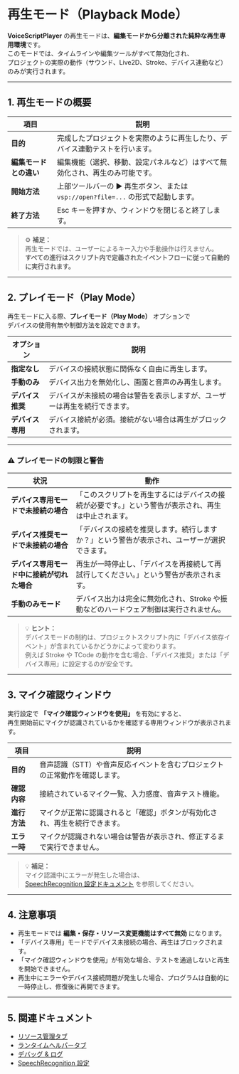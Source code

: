 # 再生モード（Playback Mode）

**VoiceScriptPlayer** の再生モードは、**編集モードから分離された純粋な再生専用環境**です。  
このモードでは、タイムラインや編集ツールがすべて無効化され、  
プロジェクトの実際の動作（サウンド、Live2D、Stroke、デバイス連動など）のみが実行されます。

---

## 1. 再生モードの概要

| 項目 | 説明 |
|------|------|
| **目的** | 完成したプロジェクトを実際のように再生したり、デバイス連動テストを行います。 |
| **編集モードとの違い** | 編集機能（選択、移動、設定パネルなど）はすべて無効化され、再生のみ可能です。 |
| **開始方法** | 上部ツールバーの ▶ 再生ボタン、または `vsp://open?file=...` の形式で起動します。 |
| **終了方法** | Esc キーを押すか、ウィンドウを閉じると終了します。 |

> ⚙️ **補足：**  
> 再生モードでは、ユーザーによるキー入力や手動操作は行えません。  
> **すべての進行はスクリプト内で定義されたイベントフローに従って自動的に実行されます。**

---

## 2. プレイモード（Play Mode）

再生モードに入る際、**プレイモード（Play Mode）** オプションで  
デバイスの使用有無や制御方法を設定できます。

| オプション | 説明 |
|-------------|------|
| **指定なし** | デバイスの接続状態に関係なく自由に再生します。 |
| **手動のみ** | デバイス出力を無効化し、画面と音声のみ再生します。 |
| **デバイス推奨** | デバイスが未接続の場合は警告を表示しますが、ユーザーは再生を続行できます。 |
| **デバイス専用** | デバイス接続が必須。接続がない場合は再生がブロックされます。 |

---

### ⚠️ プレイモードの制限と警告

| 状況 | 動作 |
|------|------|
| **デバイス専用モードで未接続の場合** | 「このスクリプトを再生するにはデバイスの接続が必要です。」という警告が表示され、再生は中止されます。 |
| **デバイス推奨モードで未接続の場合** | 「デバイスの接続を推奨します。続行しますか？」という警告が表示され、ユーザーが選択できます。 |
| **デバイス専用モード中に接続が切れた場合** | 再生が一時停止し、「デバイスを再接続して再試行してください。」という警告が表示されます。 |
| **手動のみモード** | デバイス出力は完全に無効化され、Stroke や振動などのハードウェア制御は実行されません。 |

> 💡 **ヒント：**  
> デバイスモードの制約は、プロジェクトスクリプト内に「デバイス依存イベント」が含まれているかどうかによって変わります。  
> 例えば Stroke や TCode の動作を含む場合、「デバイス推奨」または「デバイス専用」に設定するのが安全です。

---

## 3. マイク確認ウィンドウ

実行設定で **「マイク確認ウィンドウを使用」** を有効にすると、  
再生開始前にマイクが認識されているかを確認する専用ウィンドウが表示されます。

| 項目 | 説明 |
|------|------|
| **目的** | 音声認識（STT）や音声反応イベントを含むプロジェクトの正常動作を確認します。 |
| **確認内容** | 接続されているマイク一覧、入力感度、音声テスト機能。 |
| **進行方法** | マイクが正常に認識されると「確認」ボタンが有効化され、再生を続行できます。 |
| **エラー時** | マイクが認識されない場合は警告が表示され、修正するまで実行できません。 |

> 💡 **補足：**  
> マイク認識中にエラーが発生した場合は、  
> [SpeechRecognition 設定ドキュメント](../ai/speechRecognition.md) を参照してください。

---

## 4. 注意事項

- 再生モードでは **編集・保存・リソース変更機能はすべて無効** になります。  
- 「デバイス専用」モードでデバイス未接続の場合、再生はブロックされます。  
- 「マイク確認ウィンドウを使用」が有効な場合、テストを通過しないと再生を開始できません。  
- 再生中にエラーやデバイス接続問題が発生した場合、プログラムは自動的に一時停止し、修復後に再開できます。  

---

## 5. 関連ドキュメント

- [リソース管理タブ](../editor/resources.md)  
- [ランタイムヘルパータブ](../editor/runtime-helper.md)  
- [デバッグ & ログ](debug.md)  
- [SpeechRecognition 設定](../ai/speechRecognition.md)
